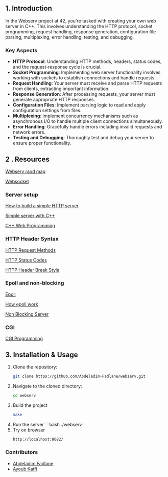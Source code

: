 ## 1. Introduction

In the Webserv project at 42, you're tasked with creating your own web server in C++. This involves understanding the HTTP protocol, socket programming, request handling, response generation, configuration file parsing, multiplexing, error handling, testing, and debugging.

### Key Aspects

- **HTTP Protocol**: Understanding HTTP methods, headers, status codes, and the request-response cycle is crucial.
- **Socket Programming**: Implementing web server functionality involves working with sockets to establish connections and handle requests.
- **Request Handling**: Your server must receive and parse HTTP requests from clients, extracting important information.
- **Response Generation**: After processing requests, your server must generate appropriate HTTP responses.
- **Configuration Files**: Implement parsing logic to read and apply configuration settings from files.
- **Multiplexing**: Implement concurrency mechanisms such as asynchronous I/O to handle multiple client connections simultaneously.
- **Error Handling**: Gracefully handle errors including invalid requests and network errors.
- **Testing and Debugging**: Thoroughly test and debug your server to ensure proper functionality.

## 2 . Resources

[Webserv raod map](https://www.figma.com/file/tQJOYxzFdxYkPYrPIv18kg/webserv-Flow?type=design&node-id=0-1&mode=design)

[Websocket](https://ipwithease.com/what-is-a-websocket/)

### Server setup

[How to build a simple HTTP server](https://medium.com/from-the-scratch/http-server-what-do-you-need-to-know-to-build-a-simple-http-server-from-scratch-d1ef8945e4fa)

[Simple server with C++](https://ncona.com/2019/04/building-a-simple-server-with-cpp/)

[C++ Web Programming](https://www.tutorialspoint.com/cplusplus/cpp_web_programming.htm)

### HTTP Header Syntax

[HTTP Request Methods](https://en.wikipedia.org/wiki/Hypertext_Transfer_Protocol#Request_methods)

[HTTP Status Codes](https://en.wikipedia.org/wiki/List_of_HTTP_status_codes)

[HTTP Header Break Style](https://stackoverflow.com/questions/5757290/http-header-line-break-style)

### Epoll and non-blocking

[Epoll](https://medium.com/@avocadi/what-is-epoll-9bbc74272f7c)

[How epoll work](TOOLS/UTILS/lrYLy.png)

[Non Blocking Server](https://www.geeksforgeeks.org/non-blocking-server-in-java-nio/?ref=header_search)

### CGI
[CGI Programming](https://forhjy.medium.com/42-webserv-cgi-programming-66d63c3b22db)

## 3. Installation & Usage

1. Clone the repository:
      ```bash
      git clone https://github.com/Abdeladim-Fadlane/webserv.git
    
2. Navigate to the cloned directory:
      ```bash 
      cd webserv
3. Build the project
      ```bash 
      make
4. Run the server 
       ```bash
      ./webserv
5. Try on browser
      ```bash
      http://localhost:8082/
### Contributors
- [Abdeladim Fadlane](https://github.com/Abdeladim-Fadlane)
- [Ayoub Katfi](https://github.com/ayyoubkatfi)


